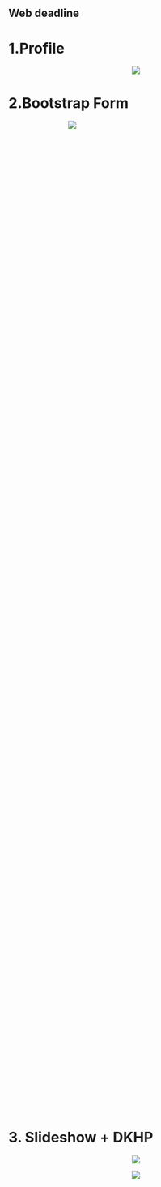 ## Web deadline



# 1.Profile
<p align="center"><img src="https://scontent.fsgn5-7.fna.fbcdn.net/v/t1.0-9/32512093_813354192190637_393320172821151744_o.jpg?_nc_cat=0&oh=9789b694b29c0e254ad60dce959e312b&oe=5B9C0415"></p>

# 2.Bootstrap Form 
<p align="center" style="width:50%;height:50%"><img src="https://scontent.fsgn5-7.fna.fbcdn.net/v/t1.0-9/32580645_813358342190222_1072516134823002112_o.jpg?_nc_cat=0&oh=ac76eeda72e3f9b52793274af0f7cee9&oe=5B7F47DE"></p>
  
# 3. Slideshow + DKHP 
<p align="center">
  <p align="center"><img src="https://scontent.fsgn5-7.fna.fbcdn.net/v/t1.0-9/32562053_813354235523966_3804581497944408064_o.jpg?_nc_cat=0&oh=5d70af5d9e82dea7c9b3698517ec7e67&oe=5B7E8FAC"></p>
  <p align="center"><img src="https://scontent.fsgn5-7.fna.fbcdn.net/v/t1.0-9/32583361_813354158857307_4680507638075621376_o.jpg?_nc_cat=0&oh=3c26986e2761c480101b3766d46509b5&oe=5B8F10D4"></p>
</p>


